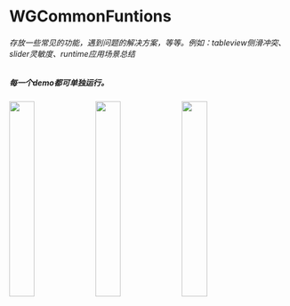 # WGCommonFuntions
###### 存放一些常见的功能，遇到问题的解决方案，等等。例如：tableview侧滑冲突、slider灵敏度、runtime应用场景总结

##### 每一个demo都可单独运行。


<img src="https://github.com/wanggang1128/WGCommonFuntions/raw/master/解决scrollView上tableView侧滑/demo01.gif" width="30%" height="auto">   <img src="https://github.com/wanggang1128/WGCommonFuntions/raw/master/提高UISlider灵敏度/demo02.gif" width="30%" height="auto">   <img src="https://github.com/wanggang1128/WGCommonFuntions/raw/master/Runtime应用场景/demo03.gif" width="30%" height="auto">


